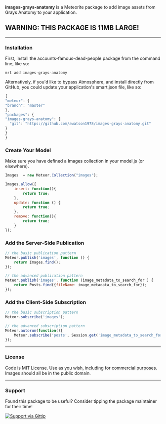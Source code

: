 **images-grays-anatomy** is a Meteorite package to add image assets from Grays Anatomy to your application.

## WARNING:  THIS PACKAGE IS 11MB LARGE!

------------------------
### Installation

First, install the accounts-famous-dead-people package from the command line, like so:

  ````
mrt add images-grays-anatomy
````

Alternatively, if you'd like to bypass Atmosphere, and install directly from GitHub, you could update your application's smart.json file, like so:

  ````js
{
  "meteor": {
  "branch": "master"
},
  "packages": {
  "images-grays-anatomy": {
    "git": "https://github.com/awatson1978/images-grays-anatomy.git"
  }
}
}

````

### Create Your Model
Make sure you have defined a Images collection in your model.js (or elsewhere).

````js
Images  = new Meteor.Collection("images");

Images.allow({
    insert: function(){
        return true;
    },
    update: function () {
        return true;
    },
    remove: function(){
        return true;
    }
});
````


### Add the Server-Side Publication
````js
// the basic publication pattern
Meteor.publish('images', function () {
    return Images.find();
});

// the advanced publication pattern
Meteor.publish('images', function (image_metadata_to_search_for ) {
    return Posts.find({fileName: image_metadata_to_search_for});
});

````

### Add the Client-Side Subscription
````js
// the basic subscription pattern
Meteor.subscribe('images');

// the advanced subscription pattern
Meteor.autorun(function(){
    Meteor.subscribe('posts', Session.get('image_metadata_to_search_for'));
});
````


------------------------
### License

Code is MIT License. Use as you wish, including for commercial purposes.
  Images should all be in the public domain.

------------------------
### Support
Found this package to be useful?  Consider tipping the package maintainer for their time!

  [![Support via Gittip](https://raw.github.com/gittip/www.gittip.com/master/www/assets/gittip.png)](https://www.gittip.com/awatson1978/)

